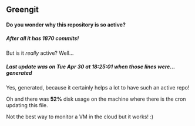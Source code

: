 ## Greengit

#### Do you wonder why this repository is so active?

##### After all it has 1870 commits!

But is it *really* active? Well...

##### Last update was on Tue Apr 30 at 18:25:01 when those lines were... generated

Yes, generated, because it certainly helps a lot to have such an active repo!

Oh and there was **52%** disk usage on the machine
where there is the cron updating this file.

Not the best way to monitor a VM in the cloud but it works! :)
